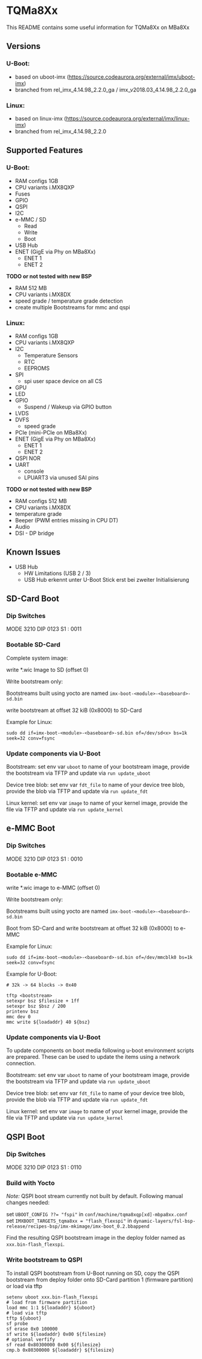 # TQMa8Xx

This README contains some useful information for TQMa8Xx on MBa8Xx

## Versions

### U-Boot:

* based on uboot-imx (https://source.codeaurora.org/external/imx/uboot-imx)
* branched from rel\_imx\_4.14.98\_2.2.0\_ga / imx\_v2018.03\_4.14.98\_2.2.0\_ga

### Linux:

* based on linux-imx (https://source.codeaurora.org/external/imx/linux-imx)
* branched from rel\_imx\_4.14.98\_2.2.0

## Supported Features

### U-Boot:

* RAM configs 1GB
* CPU variants i.MX8QXP
* Fuses
* GPIO
* QSPI
* I2C
* e-MMC / SD
  * Read
  * Write
  * Boot
* USB Hub
* ENET (GigE via Phy on MBa8Xx)
  * ENET 1
  * ENET 2

**TODO or not tested with new BSP**

* RAM 512 MB
* CPU variants i.MX8DX
* speed grade / temperature grade detection
* create multiple Bootstreams for mmc and qspi

### Linux:

* RAM configs 1GB
* CPU variants i.MX8QXP
* I2C
  * Temperature Sensors
  * RTC
  * EEPROMS
* SPI
  * spi user space device on all CS
* GPU
* LED
* GPIO
  * Suspend / Wakeup via GPIO button
* LVDS
* DVFS
  * speed grade
* PCIe (mini-PCIe on MBa8Xx)
* ENET (GigE via Phy on MBa8Xx)
  * ENET 1
  * ENET 2
* QSPI NOR
* UART
  * console
  * LPUART3 via unused SAI pins

**TODO or not tested with new BSP**

* RAM configs 512 MB
* CPU variants i.MX8DX
* temperature grade
* Beeper (PWM entries missing in CPU DT)
* Audio
* DSI - DP bridge

## Known Issues

* USB Hub
  * HW Limitations (USB 2 / 3)
  * USB Hub erkennt unter U-Boot Stick erst bei zweiter Initialisierung

## SD-Card Boot

### Dip Switches

MODE 3210
DIP  0123
S1 : 0011

### Bootable SD-Card

Complete system image:

write *.wic Image to SD (offset 0)

Write bootstream only:

Bootstreams built using yocto are named `imx-boot-<module>-<baseboard>-sd.bin`

write bootstream at offset 32 kiB (0x8000) to SD-Card

Example for Linux:

`sudo dd if=imx-boot-<module>-<baseboard>-sd.bin of=/dev/sd<x> bs=1k seek=32 conv=fsync`

### Update components via U-Boot

Bootstream: set env var `uboot` to name of your bootstream image, provide the
bootstream via TFTP and update via `run update_uboot`

Device tree blob: set env var `fdt_file` to name of your device tree blob,
provide the blob via TFTP and update via `run update_fdt`

Linux kernel: set env var `image` to name of your kernel image,
provide the file via TFTP and update via `run update_kernel`

## e-MMC Boot

### Dip Switches

MODE 3210
DIP  0123
S1 : 0010

### Bootable e-MMC

write *.wic image to e-MMC (offset 0)

Write bootstream only:

Bootstreams built using yocto are named `imx-boot-<module>-<baseboard>-sd.bin`

Boot from SD-Card and write bootstream at offset 32 kiB (0x8000) to e-MMC

Example for Linux:

`sudo dd if=imx-boot-<module>-<baseboard>-sd.bin of=/dev/mmcblk0 bs=1k seek=32 conv=fsync`

Example for U-Boot:

```
# 32k -> 64 blocks -> 0x40

tftp <bootstream>
setexpr bsz $filesize + 1ff
setexpr bsz $bsz / 200
printenv bsz
mmc dev 0
mmc write ${loadaddr} 40 ${bsz}
```

### Update components via U-Boot

To update components on boot media following u-boot environment scripts are
prepared. These can be used to update the items using a network connection.

Bootstream: set env var `uboot` to name of your bootstream image, provide the
bootstream via TFTP and update via `run update_uboot`

Device tree blob: set env var `fdt_file` to name of your device tree blob,
provide the blob via TFTP and update via `run update_fdt`

Linux kernel: set env var `image` to name of your kernel image,
provide the file via TFTP and update via `run update_kernel`

## QSPI Boot

### Dip Switches

MODE 3210
DIP  0123
S1 : 0110

### Build with Yocto

*Note:* QSPI boot stream currently not built by default. Following manual
changes needed:

set `UBOOT_CONFIG ??= "fspi"` in `conf/machine/tqma8xqp[xd]-mbpa8xx.conf`
set `IMXBOOT_TARGETS_tqma8xx = "flash_flexspi"` in `dynamic-layers/fsl-bsp-release/recipes-bsp/imx-mkimage/imx-boot_0.2.bbappend`

Find the resulting QSPI bootstream image in the deploy folder named as
`xxx.bin-flash_flexspi`.

### Write bootstream to QSPI

To install QSPI bootstream from U-Boot running on SD, copy the QSPI bootstream from
deploy folder onto SD-Card partition 1 (firmware partition) or load via tftp

```
setenv uboot xxx.bin-flash_flexspi
# load from firmware partition
load mmc 1:1 ${loadaddr} ${uboot}
# load via tftp
tftp ${uboot}
sf probe
sf erase 0x0 100000
sf write ${loadaddr} 0x00 ${filesize}
# optional verfify
sf read 0x80300000 0x00 ${filesize}
cmp.b 0x80300000 ${loadaddr} ${filesize}
```
